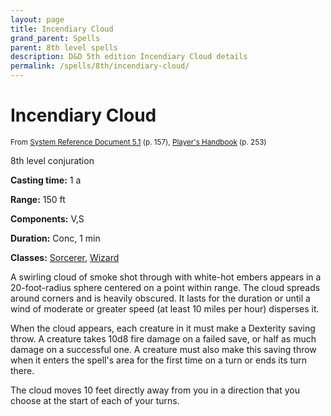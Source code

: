 ```yaml
---
layout: page
title: Incendiary Cloud
grand_parent: Spells
parent: 8th level spells 
description: D&D 5th edition Incendiary Cloud details
permalink: /spells/8th/incendiary-cloud/
---
```


# Incendiary Cloud

<small>From <a target="_blank" href="https://media.wizards.com/2016/downloads/DND/SRD-OGL_V5.1.pdf">System Reference Document 5.1</a> (p. 157), <a target="_blank" href="https://dnd.wizards.com/products/tabletop-games/rpg-products/rpg_playershandbook">Player's Handbook</a> (p. 253)</small>


8th level conjuration

**Casting time:** 1 a

**Range:** 150 ft

**Components:** V,S 

**Duration:** Conc, 1 min

**Classes:** [Sorcerer](/classes/sorcerer/), [Wizard](/classes/wizard/)

A swirling cloud of smoke shot through with white-hot embers appears in a 20-foot-radius sphere centered on a point within range. The cloud spreads around corners and is heavily obscured. It lasts for the duration or until a wind of moderate or greater speed (at least 10 miles per hour) disperses it.

   When the cloud appears, each creature in it must make a Dexterity saving throw. A creature takes 10d8 fire damage on a failed save, or half as much damage on a successful one. A creature must also make this saving throw when it enters the spell's area for the first time on a turn or ends its turn there.

   The cloud moves 10 feet directly away from you in a direction that you choose at the start of each of your turns.